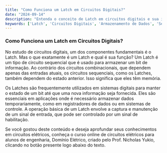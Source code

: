 ```yaml
---
title: "Como Funciona um Latch em Circuitos Digitais?"
date: "2024-09-14"
description: "Entenda o conceito de Latch em circuitos digitais e sua importância no armazenamento de dados."
keywords: ['Latch', 'Circuitos Digitais', 'Armazenamento de Dados', 'Sequencial']
---
```


### Como Funciona um Latch em Circuitos Digitais?

No estudo de circuitos digitais, um dos componentes fundamentais é o Latch. Mas o que exatamente é um Latch e qual é sua função? Um Latch é um tipo de circuito sequencial que é usado para armazenar um bit de informação. Ao contrário dos circuitos combinacionais, que dependem apenas das entradas atuais, os circuitos sequenciais, como os Latches, também dependem do estado anterior. Isso significa que eles têm memória.

Os Latches são frequentemente utilizados em sistemas digitais para manter o estado de um bit até que uma nova informação seja fornecida. Eles são essenciais em aplicações onde é necessário armazenar dados temporariamente, como em registradores de dados ou em sistemas de controle. A operação básica de um Latch envolve a captura e manutenção de um sinal de entrada, que pode ser controlado por um sinal de habilitação.

Se você gostou deste conteúdo e deseja aprofundar seus conhecimentos em circuitos elétricos, conheça o curso online de circuitos elétricos para alunos de engenharia, Domínio Elétrico, criado pelo Prof. Nicholas Yukio, clicando no botão presente logo abaixo do texto.